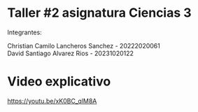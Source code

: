 # Taller #2 asignatura Ciencias 3

Integrantes:

Christian Camilo Lancheros Sanchez - 20222020061  
David Santiago Alvarez Rios - 20231020122    

# Video explicativo
https://youtu.be/xK0BC_qlM8A

